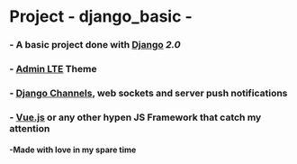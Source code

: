 # Project - django_basic -
### - A basic project done with [Django](https://www.djangoproject.com/) *2.0*

### - [Admin LTE]() Theme 

### - [Django Channels](https://channels.readthedocs.io/en/latest/), web sockets and server push notifications

### - [Vue.js](https://vuejs.org/) or any other hypen JS Framework that catch my attention

#### -Made with love in my spare time
